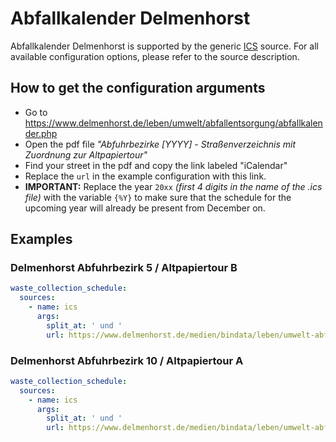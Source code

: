 # Abfallkalender Delmenhorst

Abfallkalender Delmenhorst is supported by the generic [ICS](/doc/source/ics.md) source. For all available configuration options, please refer to the source description.


## How to get the configuration arguments

- Go to <https://www.delmenhorst.de/leben/umwelt/abfallentsorgung/abfallkalender.php> 
- Open the pdf file _"Abfuhrbezirke [YYYY] - Straßenverzeichnis mit Zuordnung zur Altpapiertour"_
- Find your street in the pdf and copy the link labeled "iCalendar"
- Replace the `url` in the example configuration with this link.
- **IMPORTANT:** Replace the year `20xx` *(first 4 digits in the name of the .ics file)* with the variable `{%Y}` to make sure that the schedule for the upcoming year will already be present from December on.

## Examples

### Delmenhorst Abfuhrbezirk 5 / Altpapiertour B

```yaml
waste_collection_schedule:
  sources:
    - name: ics
      args:
        split_at: ' und '
        url: https://www.delmenhorst.de/medien/bindata/leben/umwelt-abfall/{%Y}_AB05B.ics
```
### Delmenhorst Abfuhrbezirk 10 / Altpapiertour A

```yaml
waste_collection_schedule:
  sources:
    - name: ics
      args:
        split_at: ' und '
        url: https://www.delmenhorst.de/medien/bindata/leben/umwelt-abfall/{%Y}_AB10A.ics
```
